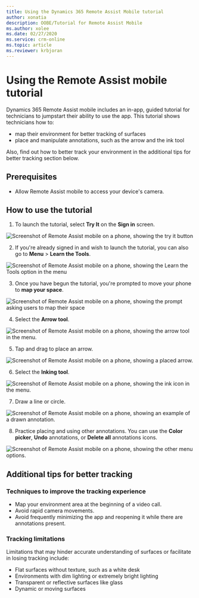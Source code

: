 ```yaml
---
title: Using the Dynamics 365 Remote Assist Mobile tutorial
author: xonatia
description: OOBE/Tutorial for Remote Assist Mobile 
ms.author: xolee
ms.date: 02/27/2020
ms.service: crm-online
ms.topic: article
ms.reviewer: krbjoran
---
```

# Using the Remote Assist mobile tutorial

Dynamics 365 Remote Assist mobile includes an in-app, guided tutorial for technicians to jumpstart their ability to use the app. This tutorial shows technicians how to:

-	map their environment for better tracking of surfaces
-	place and manipulate annotations, such as the arrow and the ink tool

Also, find out how to better track your environment in the additional tips for better tracking section below.

## Prerequisites 
- Allow Remote Assist mobile to access your device's camera. 

## How to use the tutorial

1. To launch the tutorial, select **Try It** on the **Sign in** screen.

![Screenshot of Remote Assist mobile on a phone, showing the try it button](./media/learntools_1.png "Try It")

2. If you're already signed in and wish to launch the tutorial, you can also go to **Menu** > **Learn the Tools**. 

![Screenshot of Remote Assist mobile on a phone, showing the Learn the Tools option in the menu](./media/learntools_4.png "Try Tools")

3. Once you have begun the tutorial, you're prompted to move your phone to **map your space**.  

![Screenshot of Remote Assist mobile on a phone, showing the prompt asking users to map their space](./media/learntools_5.png "Map Space")

4. Select the **Arrow tool**.

![Screenshot of Remote Assist mobile on a phone, showing the arrow tool in the menu.](./media/learntools_6.png "Select Arrow")

5. Tap and drag to place an arrow. 

![Screenshot of Remote Assist mobile on a phone, showing a placed arrow.](./media/learntools_7.png "Place Arrow")

6. Select the **Inking tool**.

![Screenshot of Remote Assist mobile on a phone, showing the ink icon in the menu.](./media/learntools_8.png "Select Ink")

7. Draw a line or circle. 

![Screenshot of Remote Assist mobile on a phone, showing an example of a drawn annotation.](./media/learntools_9.png "Draw")

8. Practice placing and using other annotations. You can use the **Color picker**, **Undo** annotations, or **Delete all** annotations icons. 

![Screenshot of Remote Assist mobile on a phone, showing the other menu options.](./media/learntools_10.png "Other")


## Additional tips for better tracking

### Techniques to improve the tracking experience
- Map your environment area at the beginning of a video call.
- Avoid rapid camera movements.
- Avoid frequently minimizing the app and reopening it while there are annotations present.

### Tracking limitations

Limitations that may hinder accurate understanding of surfaces or facilitate in losing tracking include:
- Flat surfaces without texture, such as a white desk
- Environments with dim lighting or extremely bright lighting
- Transparent or reflective surfaces like glass
- Dynamic or moving surfaces
